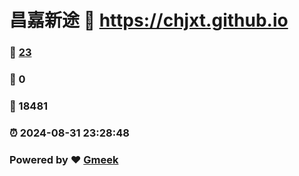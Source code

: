 # 昌嘉新途 :link: https://chjxt.github.io 
### :page_facing_up: [23](https://chjxt.github.io/tag.html) 
### :speech_balloon: 0 
### :hibiscus: 18481 
### :alarm_clock: 2024-08-31 23:28:48 
### Powered by :heart: [Gmeek](https://github.com/Meekdai/Gmeek)
